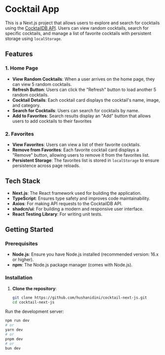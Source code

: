# Cocktail App

This is a Next.js project that allows users to explore and search for cocktails using the [CocktailDB API](https://www.thecocktaildb.com/). Users can view random cocktails, search for specific cocktails, and manage a list of favorite cocktails with persistent storage using `localStorage`.

## Features

### 1. Home Page
- **View Random Cocktails**: When a user arrives on the home page, they can view 5 random cocktails.
- **Refresh Button**: Users can click the "Refresh" button to load another 5 random cocktails.
- **Cocktail Details**: Each cocktail card displays the cocktail's name, image, and category.
- **Search for Cocktails**: Users can search for cocktails by name.
- **Add to Favorites**: Search results display an "Add" button that allows users to add cocktails to their favorites 

### 2. Favorites
- **View Favorites**: Users can view a list of their favorite cocktails.
- **Remove from Favorites**: Each favorite cocktail card displays a "Remove" button, allowing users to remove it from the favorites list.
- **Persistent Storage**: The favorites list is stored in `localStorage` to ensure persistence across page reloads.

## Tech Stack

- **Next.js**: The React framework used for building the application.
- **TypeScript**: Ensures type safety and improves code maintainability.
- **Axios**: For making API requests to the CocktailDB API.
- **shadcn/ui**: For building a modern and responsive user interface.
- **React Testing Library**: For writing unit tests.

## Getting Started

### Prerequisites

- **Node.js**: Ensure you have Node.js installed (recommended version: 16.x or higher).
- **npm**: The Node.js package manager (comes with Node.js).

### Installation

1. **Clone the repository**:
   ```bash
   git clone https://github.com/hushanidini/cocktail-next-js.git
   cd cocktail-next-js

Run the development server:

```bash
npm run dev
# or
yarn dev
# or
pnpm dev
# or
bun dev
```
